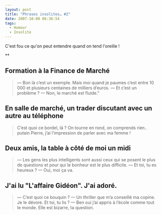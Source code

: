 ```yaml
---
layout: post
title: "Phrases insolites… #2"
date: 2007-10-08 06:36:54
tags:
  - Humour
  - Insolite
---
```


C'est fou ce qu'on peut entendre quand on tend l'oreille&nbsp;!

**<!-- more -->

## Formation à la Finance de Marché

> —  Bon là c’est un exemple. Mais moi quand je paumes c’est entre 10 000 et plusieurs centaines de milliers d’euros.
> —  Et c’est un problème&nbsp;?
> —  Non, le marché est fluide."

## En salle de marché, un trader discutant avec un autre au téléphone

> C’est quoi ce bordel, là&nbsp;? On tourne en rond, on comprends rien.. putain Pierre, j’ai l’impression de parler avec ma femme&nbsp;!

## Deux amis, la table à côté de moi un midi

> —  Les gens les plus intelligents sont aussi ceux qui se posent le plus de questions et pour qui le bonheur est le plus difficile.
> —  Et toi, tu es heureux&nbsp;?
> —  Oui, moi ça va.

## J'ai lu "L'affaire Gidéon". J'ai adoré.

> —  C’est quoi ce bouquin&nbsp;?
> —  Un thriller que m’a conseillé ma copine. Je le dévore. Et toi, tu lis&nbsp;?
> —  Ben oui j’ai appris à l’école comme tout le monde. Elle est bizarre, ta question.
